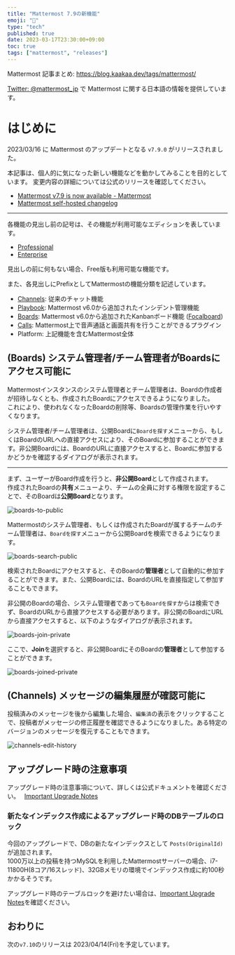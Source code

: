 ```yaml
---
title: "Mattermost 7.9の新機能"
emoji: "🎉"
type: "tech"
published: true
date: 2023-03-17T23:30:00+09:00
toc: true
tags: ["mattermost", "releases"]
---
```


Mattermost 記事まとめ: https://blog.kaakaa.dev/tags/mattermost/

[Twitter: @mattermost_jp](https://twitter.com/mattermost_jp) で Mattermost に関する日本語の情報を提供しています。

# はじめに

2023/03/16 に Mattermost のアップデートとなる `v7.9.0` がリリースされました。  

本記事は、個人的に気になった新しい機能などを動かしてみることを目的としています。
変更内容の詳細については公式のリリースを確認してください。

- [Mattermost v7\.9 is now available \- Mattermost](https://mattermost.com/blog/mattermost-v7-9-is-now-available/)
- [Mattermost self\-hosted changelog](https://docs.mattermost.com/install/self-managed-changelog.html)

---

各機能の見出し前の記号は、その機能が利用可能なエディションを表しています。

- [Professional](https://mattermost.com/pricing/)
- [Enterprise](https://mattermost.com/pricing/)

見出しの前に何もない場合、Free版も利用可能な機能です。

また、各見出しにPrefixとしてMattermostの機能分類を記述しています。

- [Channels](https://docs.mattermost.com/guides/channels.html): 従来のチャット機能
- [Playbook](https://docs.mattermost.com/guides/playbooks.html): Mattermost v6.0から追加されたインシデント管理機能
- [Boards](https://docs.mattermost.com/guides/boards.html): Mattermost v6.0から追加されたKanbanボード機能 ([Focalboard](https://www.focalboard.com/))
- [Calls](https://docs.mattermost.com/channels/make-calls.html): Mattermost上で音声通話と画面共有を行うことができるプラグイン
- Platform: 上記機能を含むMattermost全体

## (Boards) システム管理者/チーム管理者がBoardsにアクセス可能に

Mattermostインスタンスのシステム管理者とチーム管理者は、Boardの作成者が招待しなくとも、作成されたBoardにアクセスできるようになりました。  
これにより、使われなくなったBoardの削除等、Boardsの管理作業を行いやすくなります。  

システム管理者/チーム管理者は、公開Boardに`Boardを探す`メニューから、もしくはBoardのURLへの直接アクセスにより、そのBoardに参加することができます。非公開Boardには、BoardのURLに直接アクセスすると、Boardに参加するかどうかを確認するダイアログが表示されます。

---

まず、ユーザーがBoard作成を行うと、**非公開Board**として作成されます。  
作成されたBoardの**共有**メニューより、チームの全員に対する権限を設定することで、そのBoardは**公開Board**となります。

![boards-to-public](https://blog.kaakaa.dev/images/posts/mattermost/releases-7.9/boards-to-public.png)

Mattermostのシステム管理者、もしくは作成されたBoardが属するチームのチーム管理者は、`Boardを探す`メニューから公開Boardを検索できるようになります。

![boards-search-public](https://blog.kaakaa.dev/images/posts/mattermost/releases-7.9/boards-search-public.png)

検索されたBoardにアクセスすると、そのBoardの**管理者**として自動的に参加することができます。また、公開Boardには、BoardのURLを直接指定して参加することもできます。

非公開のBoardの場合、システム管理者であっても`Boardを探す`からは検索できず、BoardのURLから直接アクセスする必要があります。非公開のBoardにURLから直接アクセスすると、以下のようなダイアログが表示されます。

![boards-join-private](https://blog.kaakaa.dev/images/posts/mattermost/releases-7.9/boards-join-private.png)

ここで、**Join**を選択すると、非公開BoardにそのBoardの**管理者**として参加することができます。

![boards-joined-private](https://blog.kaakaa.dev/images/posts/mattermost/releases-7.9/boards-joined-private.png)

## (Channels) メッセージの編集履歴が確認可能に

投稿済みのメッセージを後から編集した場合、`編集済`の表示をクリックすることで、投稿者がメッセージの修正履歴を確認できるようになりました。ある特定のバージョンのメッセージを復元することもできます。

![channels-edit-history](https://blog.kaakaa.dev/images/posts/mattermost/releases-7.9/channels-edit-history.png)

## アップグレード時の注意事項

アップグレード時の注意事項について、詳しくは公式ドキュメントを確認ください。　 
[Important Upgrade Notes](https://docs.mattermost.com/upgrade/important-upgrade-notes.html)

### 新たなインデックス作成によるアップグレード時のDBテーブルのロック

今回のアップグレードで、DBの新たなインデックスとして `Posts(OriginalId)` が追加されます。  
1000万以上の投稿を持つMySQLを利用したMattermostサーバーの場合、i7-11800H(8コア/16スレッド)、32GBメモリの環境でインデックス作成に約100秒かかるそうです。

アップグレード時のテーブルロックを避けたい場合は、[Important Upgrade Notes](https://docs.mattermost.com/upgrade/important-upgrade-notes.html)を確認ください。


## おわりに
次の`v7.10`のリリースは 2023/04/14(Fri)を予定しています。
